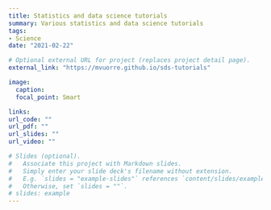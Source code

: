 ```yaml
---
title: Statistics and data science tutorials
summary: Various statistics and data science tutorials
tags:
- Science
date: "2021-02-22"

# Optional external URL for project (replaces project detail page).
external_link: "https://mvuorre.github.io/sds-tutorials"

image:
  caption: 
  focal_point: Smart

links:
url_code: ""
url_pdf: ""
url_slides: ""
url_video: ""

# Slides (optional).
#   Associate this project with Markdown slides.
#   Simply enter your slide deck's filename without extension.
#   E.g. `slides = "example-slides"` references `content/slides/example-slides.md`.
#   Otherwise, set `slides = ""`.
# slides: example
---
```

